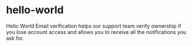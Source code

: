 # hello-world
Hello World
Email verification helps our support team verify ownership if you lose account access and allows you to receive all the notifications you ask for.

